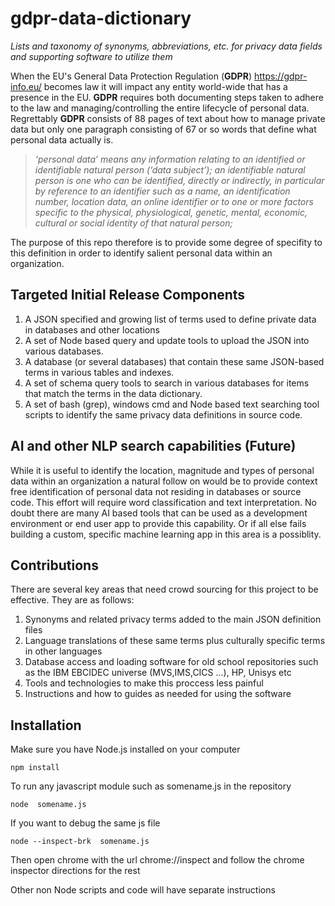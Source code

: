 # gdpr-data-dictionary
*Lists and taxonomy of synonyms, abbreviations, etc. for privacy data fields and supporting software to utilize them*

When the EU's General Data Protection Regulation (**GDPR**) https://gdpr-info.eu/ becomes law it will impact any entity world-wide that has a presence in the EU.  **GDPR**   requires both documenting steps taken to adhere to the law and managing/controlling the entire lifecycle of personal data. Regrettably  **GDPR** consists of 88 pages of text about how to manage private data but only one paragraph consisting of 67 or so words that define what personal data actually is. 

> *‘personal data’ means any information relating to an identified or identifiable natural person (‘data subject’); an identifiable natural person is one who can be identified, directly or indirectly, in particular by reference to an identifier such as a name, an identification number, location data, an online identifier or to one or more factors specific to the physical, physiological, genetic, mental, economic, cultural or social identity of that natural person;*


The purpose of this repo therefore is to provide some degree of specifity to this definition in order to identify salient personal data within an organization.

## Targeted Initial Release Components 

1. A JSON specified and growing  list of terms used to define private data in databases and other locations
2. A set of Node based query and update tools to upload the JSON into various databases.
3. A database (or several databases)   that contain these same JSON-based terms in various tables and indexes. 
4. A set of schema query tools to search in various databases for items that match the terms in the data dictionary. 
5. A set of bash (grep), windows cmd and Node based text searching tool scripts to identify the same privacy data definitions in source code.

## AI and other NLP search capabilities (Future)

While it is useful to identify the location, magnitude and types of personal data within an organization a natural follow on would be to provide context free identification of personal data not residing in databases or source code. This effort will require word classification and text interpretation.  No doubt there are many AI based tools that can be used as a development environment or end user app to provide this capability. Or if all else fails building a custom, specific machine learning app in this area is a possiblity. 

## Contributions

There are several key areas that need crowd sourcing  for this project to be effective. They are as follows:

1.  Synonyms and related privacy terms added to the main JSON definition files
2.  Language translations of these same terms plus culturally specific terms in other languages
3.  Database access and loading software for old school repositories such as the IBM EBCIDEC universe (MVS,IMS,CICS ...), HP, Unisys etc
4.  Tools and technologies to make this proccess less painful
5.  Instructions and how to guides as needed for using the software

## Installation

Make sure you have Node.js installed on your computer

`npm install`

To run any  javascript module such as somename.js in the repository 

`node  somename.js`

If you want to debug the same js file

`node --inspect-brk  somename.js`

Then open chrome with the url chrome://inspect and follow the chrome inspector directions for the rest

Other non Node scripts and code will have separate instructions




